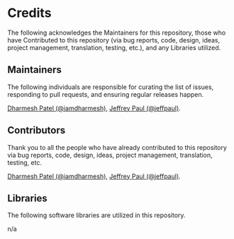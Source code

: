 # Credits

The following acknowledges the Maintainers for this repository, those who have Contributed to this repository (via bug reports, code, design, ideas, project management, translation, testing, etc.), and any Libraries utilized.

## Maintainers

The following individuals are responsible for curating the list of issues, responding to pull requests, and ensuring regular releases happen.

[Dharmesh Patel (@iamdharmesh)](https://github.com/iamdharmesh), [Jeffrey Paul (@jeffpaul)](https://github.com/jeffpaul).

## Contributors

Thank you to all the people who have already contributed to this repository via bug reports, code, design, ideas, project management, translation, testing, etc.

[Dharmesh Patel (@iamdharmesh)](https://github.com/iamdharmesh), [Jeffrey Paul (@jeffpaul)](https://github.com/jeffpaul).

## Libraries

The following software libraries are utilized in this repository.

n/a

